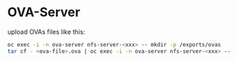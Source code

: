 # OVA-Server
upload OVAs files like this:

```sh
oc exec -i -n ova-server nfs-server-<xxx> -- mkdir -p /exports/ovas
tar cf - <ova-file>.ova | oc exec -i -n ova-server nfs-server-<xxx> -- tar xf - -C /exports/ovas
```